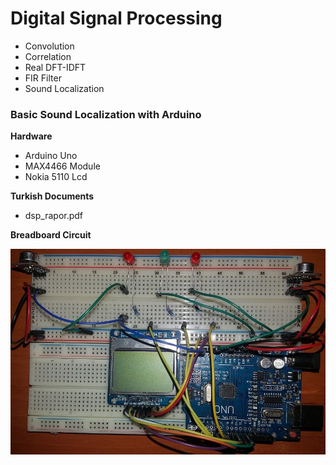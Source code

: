 # Digital Signal Processing

- Convolution
- Correlation
- Real DFT-IDFT
- FIR Filter
- Sound Localization

### Basic Sound Localization with Arduino 

**Hardware**

- Arduino Uno
- MAX4466 Module
- Nokia 5110 Lcd

**Turkish Documents** 

- dsp_rapor.pdf

**Breadboard Circuit**

![](SoundLocalization/img.jpg)



